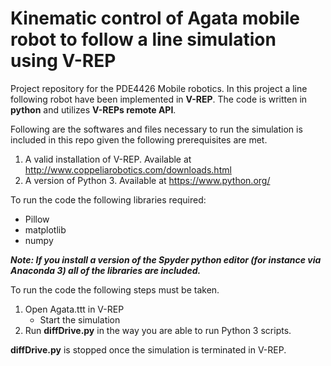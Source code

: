 # Kinematic control of Agata mobile robot to follow a line simulation using V-REP
  Project repository for the PDE4426 Mobile robotics. 
  In this project a line following robot have been implemented in **V-REP**. 
  The code is written in **python** and utilizes **V-REPs remote API**.
  
  Following are the softwares and files necessary to run the simulation is included in this repo given the following prerequisites are met.
  1. A valid installation of V-REP. Available at http://www.coppeliarobotics.com/downloads.html
  2. A version of Python 3. Available at https://www.python.org/
  
  To run the code the following libraries required:
  - Pillow 
  - matplotlib 
  - numpy
  
  ***Note: If you install a version of the Spyder python editor (for instance via Anaconda 3) all of the libraries are included.***
  
To run the code the following steps must be taken.

1. Open Agata.ttt in V-REP 
    - Start the simulation
2. Run **diffDrive.py** in the way you are able to run Python 3 scripts.

**diffDrive.py** is stopped once the simulation is terminated in V-REP.

